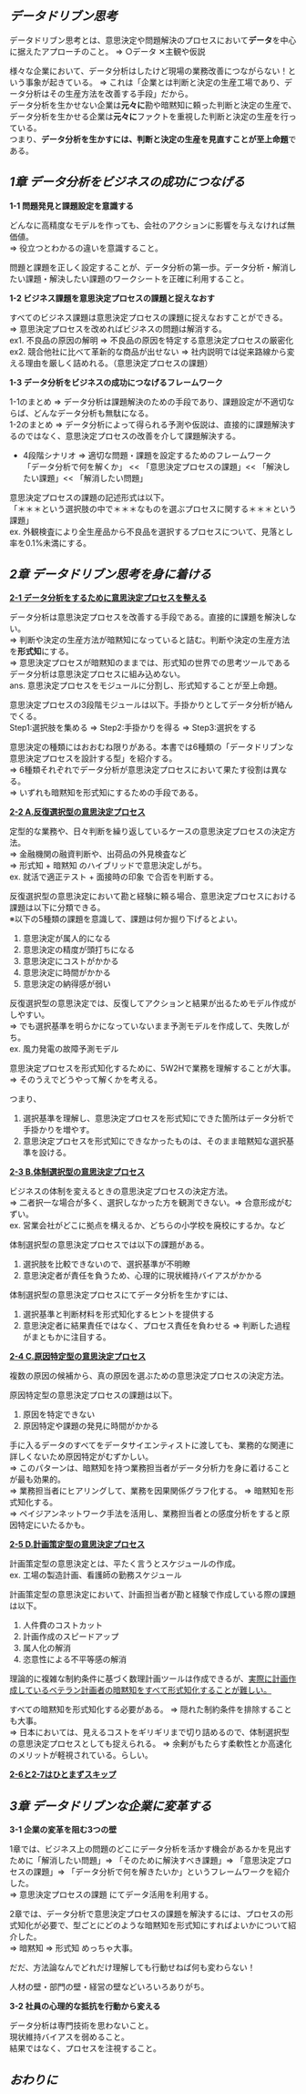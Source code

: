 ***データドリブン思考***
---

データドリブン思考とは、意思決定や問題解決のプロセスにおいて**データ**を中心に据えたアプローチのこと。
⇒ ○データ  ✕主観や仮説

様々な企業において、データ分析はしたけど現場の業務改善につながらない！という事象が起きている。
⇒ これは「企業とは判断と決定の生産工場であり、データ分析はその生産方法を改善する手段」だから。<br>
データ分析を生かせない企業は**元々に**勘や暗黙知に頼った判断と決定の生産で、データ分析を生かせる企業は**元々に**ファクトを重視した判断と決定の生産を行っている。<br>
つまり、**データ分析を生かすには、判断と決定の生産を見直すことが至上命題**である。

***1章 データ分析をビジネスの成功につなげる***
---

**1-1 問題発見と課題設定を意識する**

どんなに高精度なモデルを作っても、会社のアクションに影響を与えなければ無価値。<br>
⇒ 役立つとわかるの違いを意識すること。

問題と課題を正しく設定することが、データ分析の第一歩。データ分析・解消したい課題・解決したい課題のワークシートを正確に利用すること。

**1-2 ビジネス課題を意思決定プロセスの課題と捉えなおす**

すべてのビジネス課題は意思決定プロセスの課題に捉えなおすことができる。<br>
⇒ 意思決定プロセスを改めればビジネスの問題は解消する。<br>
ex1. 不良品の原因の解明 ⇒ 不良品の原因を特定する意思決定プロセスの厳密化<br>
ex2. 競合他社に比べて革新的な商品が出せない ⇒ 社内説明では従来路線から変える理由を厳しく詰めれる。（意思決定プロセスの課題）

**1-3 データ分析をビジネスの成功につなげるフレームワーク**

1-1のまとめ ⇒ データ分析は課題解決のための手段であり、課題設定が不適切ならば、どんなデータ分析も無駄になる。<br>
1-2のまとめ ⇒ データ分析によって得られる予測や仮説は、直接的に課題解決するのではなく、意思決定プロセスの改善を介して課題解決する。<br>

- 4段階シナリオ ⇒ 適切な問題・課題を設定するためのフレームワーク<br>
「データ分析で何を解くか」 << 「意思決定プロセスの課題」<< 「解決したい課題」<< 「解消したい問題」

意思決定プロセスの課題の記述形式は以下。<br>
「＊＊＊という選択肢の中で＊＊＊なものを選ぶプロセスに関する＊＊＊という課題」<br>
ex. 外観検査により全生産品から不良品を選択するプロセスについて、見落とし率を0.1%未満にする。

***2章 データドリブン思考を身に着ける***
---

<u>**2-1 データ分析をするために意思決定プロセスを整える**</u>

データ分析は意思決定プロセスを改善する手段である。直接的に課題を解決しない。<br>
⇒ 判断や決定の生産方法が暗黙知になっていると詰む。判断や決定の生産方法を**形式知**にする。<br>
⇒ 意思決定プロセスが暗黙知のままでは、形式知の世界での思考ツールであるデータ分析は意思決定プロセスに組み込めない。<br>
ans. 意思決定プロセスをモジュールに分割し、形式知することが至上命題。

意思決定プロセスの3段階モジュールは以下。手掛かりとしてデータ分析が絡んでくる。<br>
Step1:選択肢を集める ⇒ Step2:手掛かりを得る ⇒ Step3:選択をする

意思決定の種類にはおおむね限りがある。本書では6種類の「データドリブンな意思決定プロセスを設計する型」を紹介する。<br>
⇒ 6種類それぞれでデータ分析が意思決定プロセスにおいて果たす役割は異なる。<br>
⇒ いずれも暗黙知を形式知にするための手段である。

<u>**2-2 A.反復選択型の意思決定プロセス**</u>

定型的な業務や、日々判断を繰り返しているケースの意思決定プロセスの決定方法。<br>
⇒ 金融機関の融資判断や、出荷品の外見検査など<br>
⇒ 形式知 + 暗黙知 のハイブリッドで意思決定しがち。<br>
ex. 就活で適正テスト + 面接時の印象 で合否を判断する。

反復選択型の意思決定において勘と経験に頼る場合、意思決定プロセスにおける課題は以下に分類できる。<br>
※以下の5種類の課題を意識して、課題は何か掘り下げるとよい。
1. 意思決定が属人的になる
2. 意思決定の精度が頭打ちになる
3. 意思決定にコストがかかる
4. 意思決定に時間がかかる
5. 意思決定の納得感が弱い

反復選択型の意思決定では、反復してアクションと結果が出るためモデル作成がしやすい。<br>
⇒ でも選択基準を明らかになっていないまま予測モデルを作成して、失敗しがち。<br>
ex. 風力発電の故障予測モデル

意思決定プロセスを形式知化するために、5W2Hで業務を理解することが大事。
⇒ そのうえでどうやって解くかを考える。

つまり、<br>
1. 選択基準を理解し、意思決定プロセスを形式知にできた箇所はデータ分析で手掛かりを増やす。
2. 意思決定プロセスを形式知にできなかったものは、そのまま暗黙知な選択基準を設ける。


<u>**2-3 B.体制選択型の意思決定プロセス**</u>

ビジネスの体制を変えるときの意思決定プロセスの決定方法。<br>
⇒ 二者択一な場合が多く、選択しなかった方を観測できない。⇒ 合意形成がむずい。<br>
ex. 営業会社がどこに拠点を構えるか、どちらの小学校を廃校にするか。など

体制選択型の意思決定プロセスでは以下の課題がある。
1. 選択肢を比較できないので、選択基準が不明瞭
2. 意思決定者が責任を負うため、心理的に現状維持バイアスがかかる

体制選択型の意思決定プロセスにてデータ分析を生かすには、<br>
1. 選択基準と判断材料を形式知化するヒントを提供する
2. 意思決定者に結果責任ではなく、プロセス責任を負わせる ⇒ 判断した過程がまともかに注目する。

<u>**2-4 C.原因特定型の意思決定プロセス**</u>

複数の原因の候補から、真の原因を選ぶための意思決定プロセスの決定方法。

原因特定型の意思決定プロセスの課題は以下。
1. 原因を特定できない
2. 原因特定や課題の発見に時間がかかる

手に入るデータのすべてをデータサイエンティストに渡しても、業務的な関連に詳しくないため原因特定がむずかしい。<br>
⇒ このパターンは、暗黙知を持つ業務担当者がデータ分析力を身に着けることが最も効果的。<br>
⇒ 業務担当者にヒアリングして、業務を因果関係グラフ化する。 ⇒ 暗黙知を形式知化する。<br>
⇒ ペイジアンネットワーク手法を活用し、業務担当者との感度分析をすると原因特定にいたるかも。

<u>**2-5 D.計画策定型の意思決定プロセス**</u>

計画策定型の意思決定とは、平たく言うとスケジュールの作成。<br>
ex. 工場の製造計画、看護師の勤務スケジュール

計画策定型の意思決定において、計画担当者が勘と経験で作成している際の課題は以下。
1. 人件費のコストカット
2. 計画作成のスピードアップ
3. 属人化の解消
4. 恣意性による不平等感の解消

理論的に複雑な制約条件に基づく数理計画ツールは作成できるが、<u>実際に計画作成しているベテラン計画者の暗黙知をすべて形式知化することが難しい。</u>

すべての暗黙知を形式知化する必要がある。 ⇒ 隠れた制約条件を排除することも大事。<br>
⇒ 日本においては、見えるコストをギリギリまで切り詰めるので、体制選択型の意思決定プロセスとしても捉えられる。
⇒ 余剰がもたらす柔軟性とか高速化のメリットが軽視されている。らしい。

<u>**2-6と2-7はひとまずスキップ**</u>

***3章 データドリブンな企業に変革する***
---

**3-1 企業の変革を阻む3つの壁**

1章では、ビジネス上の問題のどこにデータ分析を活かす機会があるかを見出すために「解消したい問題」⇒ 「そのために解決すべき課題」⇒ 「意思決定プロセスの課題」⇒ 「データ分析で何を解きたいか」というフレームワークを紹介した。<br>
⇒ 意思決定プロセスの課題 にてデータ活用を利用する。

2章では、データ分析で意思決定プロセスの課題を解決するには、プロセスの形式知化が必要で、型ごとにどのような暗黙知を形式知にすればよいかについて紹介した。<br>
⇒ 暗黙知 ⇒ 形式知 めっちゃ大事。

だだ、方法論なんでどれだけ理解しても行動せねば何も変わらない！

人材の壁・部門の壁・経営の壁などいろいろありがち。

**3-2 社員の心理的な抵抗を行動から変える**

データ分析は専門技術を思わないこと。<br>
現状維持バイアスを弱めること。<br>
結果ではなく、プロセスを注視すること。

***おわりに***
---